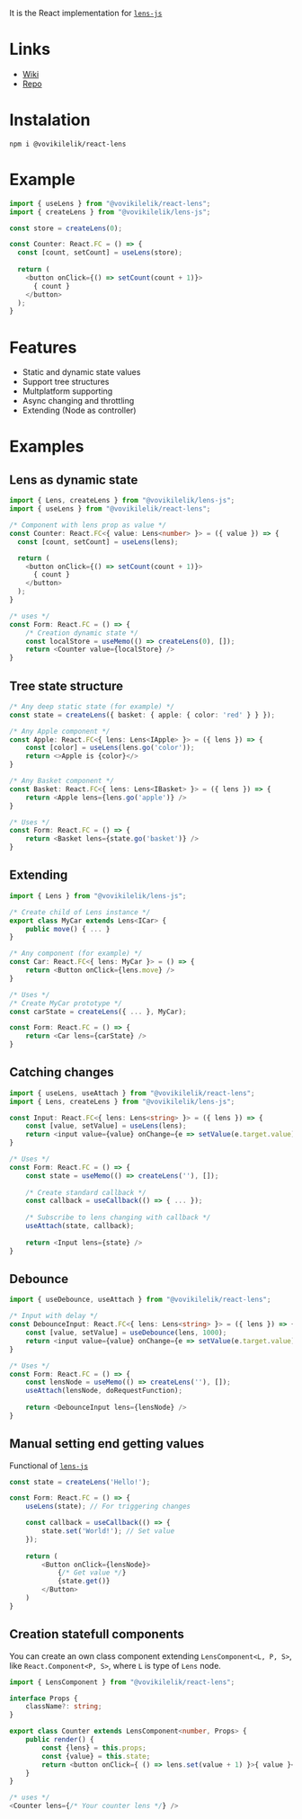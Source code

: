 It is the React implementation for [`lens-js`](https://www.npmjs.com/package/@vovikilelik/lens-js)

# Links
* [Wiki](http://wiki.dev-store.ru/react-lens/)
* [Repo](http://git.dev-store.xyz/Clu/react-lens/)

# Instalation
```
npm i @vovikilelik/react-lens
```

# Example
```ts
import { useLens } from "@vovikilelik/react-lens";
import { createLens } from "@vovikilelik/lens-js";

const store = createLens(0);

const Counter: React.FC = () => {
  const [count, setCount] = useLens(store);
	
  return (
    <button onClick={() => setCount(count + 1)}>
      { count }
    </button>
  );
}
```

# Features
* Static and dynamic state values
* Support tree structures
* Multplatform supporting
* Async changing and throttling
* Extending (Node as controller)

# Examples

## Lens as dynamic state

```ts
import { Lens, createLens } from "@vovikilelik/lens-js";
import { useLens } from "@vovikilelik/react-lens";

/* Component with lens prop as value */
const Counter: React.FC<{ value: Lens<number> }> = ({ value }) => {
  const [count, setCount] = useLens(lens);

  return (
    <button onClick={() => setCount(count + 1)}>
      { count }
    </button>
  );
}

/* uses */
const Form: React.FC = () => {
	/* Creation dynamic state */
	const localStore = useMemo(() => createLens(0), []);
	return <Counter value={localStore} />
}
```

## Tree state structure
```ts
/* Any deep static state (for example) */
const state = createLens({ basket: { apple: { color: 'red' } } });

/* Any Apple component */
const Apple: React.FC<{ lens: Lens<IApple> }> = ({ lens }) => {
	const [color] = useLens(lens.go('color'));
	return <>Apple is {color}</>
}

/* Any Basket component */
const Basket: React.FC<{ lens: Lens<IBasket> }> = ({ lens }) => {
	return <Apple lens={lens.go('apple')} />
}

/* Uses */
const Form: React.FC = () => {
	return <Basket lens={state.go('basket')} />
}
```
## Extending
```ts
import { Lens } from "@vovikilelik/lens-js";

/* Create child of Lens instance */
export class MyCar extends Lens<ICar> {
	public move() { ... }
}

/* Any component (for example) */
const Car: React.FC<{ lens: MyCar }> = () => {
	return <Button onClick={lens.move} />
}

/* Uses */
/* Create MyCar prototype */
const carState = createLens({ ... }, MyCar);

const Form: React.FC = () => {
	return <Car lens={carState} />
}
```

## Catching changes
```ts
import { useLens, useAttach } from "@vovikilelik/react-lens";
import { Lens, createLens } from "@vovikilelik/lens-js";

const Input: React.FC<{ lens: Lens<string> }> = ({ lens }) => {
	const [value, setValue] = useLens(lens);
	return <input value={value} onChange={e => setValue(e.target.value)} />
}

/* Uses */
const Form: React.FC = () => {
	const state = useMemo(() => createLens(''), []);
	
	/* Create standard callback */
	const callback = useCallback(() => { ... });
	
	/* Subscribe to lens changing with callback */
	useAttach(state, callback);
	
	return <Input lens={state} />
}
```

## Debounce
```ts
import { useDebounce, useAttach } from "@vovikilelik/react-lens";

/* Input with delay */
const DebounceInput: React.FC<{ lens: Lens<string> }> = ({ lens }) => {
	const [value, setValue] = useDebounce(lens, 1000);
	return <input value={value} onChange={e => setValue(e.target.value)} />
}

/* Uses */
const Form: React.FC = () => {
	const lensNode = useMemo(() => createLens(''), []);
	useAttach(lensNode, doRequestFunction);
	
	return <DebounceInput lens={lensNode} />
}
```

## Manual setting end getting values
Functional of [`lens-js`](https://www.npmjs.com/package/@vovikilelik/lens-js)
```ts
const state = createLens('Hello!');

const Form: React.FC = () => {
	useLens(state); // For triggering changes

	const callback = useCallback(() => {
		state.set('World!'); // Set value
	});
	
	return (
		<Button onClick={lensNode}>
			{/* Get value */}
			{state.get()}
		</Button>
	)
}
```

## Creation statefull components
You can create an own class component extending `LensComponent<L, P, S>`, like `React.Component<P, S>`, where `L` is type of `Lens` node.
```ts
import { LensComponent } from "@vovikilelik/react-lens";

interface Props {
    className?: string;
}

export class Counter extends LensComponent<number, Props> {
    public render() {
        const {lens} = this.props;
        const {value} = this.state;
        return <button onClick={ () => lens.set(value + 1) }>{ value }</button>
    }
}

/* uses */
<Counter lens={/* Your counter lens */} />
```

